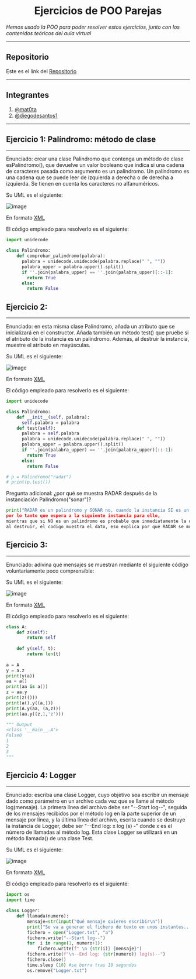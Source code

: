 <h1 align="center">Ejercicios de POO Parejas</h1>

*Hemos usado la POO para poder resolver estos ejercicios, junto con los contenidos teóricos del aula virtual*

***

<h2>Repositorio</h2>

Este es el link del [Repositorio](https://github.com/Diegodesantos1/Ejercicios_POO_Parejas)

***

<h2>Integrantes</h2>

1. [@mat0ta](https://github.com/mat0ta)
2. [@diegodesantos1](https://github.com/Diegodesantos1)

***

<h2>Ejercicio 1: Palíndromo: método de clase</h2>

***

Enunciado: crear una clase Palindromo que contenga un método de clase esPalindromo(), que devuelve un valor booleano que indica si una cadena de caracteres pasada como argumento es un palíndromo. Un palíndromo es una cadena que se puede leer de izquierda a derecha o de derecha a izquierda. Se tienen en cuenta los caracteres no alfanuméricos.

Su UML es el siguiente:

![image](https://user-images.githubusercontent.com/91721855/159435817-c9bf780f-ee80-476f-a5dc-2fa982aa4500.png)

En formato [XML](https://github.com/Diegodesantos1/Ejercicios_POO_Parejas/blob/main/UML/Ejercicio1.drawio)

El código empleado para resolverlo es el siguiente:

```python
import unidecode

class Palindromo:
    def comprobar_palindromo(palabra):
      palabra = unidecode.unidecode(palabra.replace(" ", ""))
      palabra_upper = palabra.upper().split()
      if ''.join(palabra_upper) == ''.join(palabra_upper)[::-1]:
        return True
      else:
        return False
```
<h2>Ejercicio 2:</h2>

*** 

Enunciado: en esta misma clase Palindromo, añada un atributo que se inicializará en el constructor. Añada también un método test() que pruebe si el atributo de la instancia es un palíndromo. Además, al destruir la instancia, muestre el atributo en mayúsculas.


Su UML es el siguiente:

![image](https://user-images.githubusercontent.com/91721855/159438523-67715286-7968-45af-b484-f9b1607a1b41.png)

En formato [XML](https://github.com/Diegodesantos1/Ejercicios_POO_Parejas/blob/main/UML/Ejercicio2.drawio)

El código empleado para resolverlo es el siguiente:

```python
import unidecode

class Palindromo:
    def __init__(self, palabra):
      self.palabra = palabra
    def test(self):
      palabra = self.palabra
      palabra = unidecode.unidecode(palabra.replace(" ", ""))
      palabra_upper = palabra.upper().split()
      if ''.join(palabra_upper) == ''.join(palabra_upper)[::-1]:
        return True
      else:
        return False

# p = Palindromo("radar") 
# print(p.test())
``` 
Pregunta adicional: ¿por qué se muestra RADAR después de la instanciación Palindromo("sonar")?

```python
print("RADAR es un palindromo y SONAR no, cuando la instancia SI es un palíndromo no la destruye,
por lo tanto que espera a la siguiente instancia para ello,
mientras que si NO es un palindromo es probable que inmediatamente la destruya;
al destruir, el codigo muestra el dato, eso explica por qué RADAR se muestra despues de instanciar SONAR.")
```

<h2>Ejercicio 3:</h2>

***

Enunciado: adivina qué mensajes se muestran mediante el siguiente código voluntariamente poco comprensible:

Su UML es el siguiente:

![image](https://user-images.githubusercontent.com/91721855/159438111-2c273795-3d79-424e-bc42-b2724c0a1469.png)

En formato [XML](https://github.com/Diegodesantos1/Ejercicios_POO_Parejas/blob/main/UML/Ejercicio3.drawio)

El código empleado para resolverlo es el siguiente:

```python
class A: 
    def z(self): 
        return self 
 
    def y(self, t): 
        return len(t) 
 
a = A 
y = a.z 
print(y(a)) 
aa = a() 
print(aa is a()) 
z = aa.y 
print(z(())) 
print(a().y((a,))) 
print(A.y(aa, (a,z))) 
print(aa.y((z,1,'z')))

""" Output
<class '__main__.A'>
False0
1
2
3
"""
```

<h2>Ejercicio 4: Logger</h2>

*** 

Enunciado: escriba una clase Logger, cuyo objetivo sea escribir un mensaje dado como parámetro en un archivo cada vez que se llame al método log(mensaje). La primera línea del archivo debe ser "--Start log--", seguida de los mensajes recibidos por el método log en la parte superior de un mensaje por línea, y la última línea del archivo, escrita cuando se destruye la instancia de Logger, debe ser "--End log: x log (s) -" donde x es el número de llamadas al método log. Esta clase Logger se utilizará en un método llamada() de una clase Test.

Su UML es el siguiente:

![image](https://user-images.githubusercontent.com/91721855/159013115-8d23095a-1086-46f2-8550-d400eb1dfd5e.png)

En formato [XML](https://github.com/Diegodesantos1/Ejercicios_POO_Parejas/blob/main/UML/Ejercicio4.drawio)

El código empleado para resolverlo es el siguiente:

```python
import os
import time

class Logger:
    def llamada(numero):
        mensaje=str(input("Qué mensaje quieres escribir\n"))
        print("Se va a generar el fichero de texto en unos instantes...")
        fichero = open("Logger.txt", "a")
        fichero.write("--Start log--")
        for  i in range(1, numero+1):
            fichero.write(f" \n {str(i)} {mensaje}")
        fichero.write(f"\n--End log: {str(numero)} log(s)--")
        fichero.close()
        time.sleep (10) #se borra tras 10 segundos
        os.remove("Logger.txt")
```
